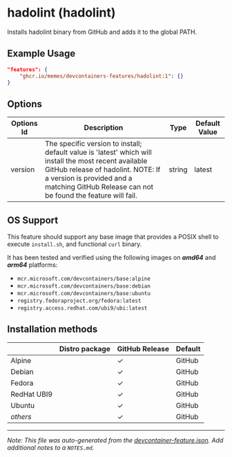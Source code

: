 
# hadolint (hadolint)

Installs hadolint binary from GitHub and adds it to the global PATH.

## Example Usage

```json
"features": {
    "ghcr.io/memes/devcontainers-features/hadolint:1": {}
}
```

## Options

| Options Id | Description | Type | Default Value |
|-----|-----|-----|-----|
| version | The specific version to install; default value is 'latest' which will install the most recent available GitHub release of hadolint. NOTE: If a version is provided and a matching GitHub Release can not be found the feature will fail. | string | latest |

<!-- markdownlint-disable MD041 -->
## OS Support

This feature should support any base image that provides a POSIX shell to execute `install.sh`, and functional `curl`
binary.

It has been tested and verified using the following images on ***amd64*** and ***arm64*** platforms:

* `mcr.microsoft.com/devcontainers/base:alpine`
* `mcr.microsoft.com/devcontainers/base:debian`
* `mcr.microsoft.com/devcontainers/base:ubuntu`
* `registry.fedoraproject.org/fedora:latest`
* `registry.access.redhat.com/ubi9/ubi:latest`

## Installation methods

| |Distro package|GitHub Release|Default|
|-|----|--------------|-------|
|Alpine| | &check; | GitHub |
|Debian| | &check; | GitHub |
|Fedora| | &check; | GitHub |
|RedHat UBI9| | &check; | GitHub |
|Ubuntu| | &check; | GitHub |
|*others*| | &check; | GitHub |


---

_Note: This file was auto-generated from the [devcontainer-feature.json](https://github.com/memes/devcontainers-features/blob/main/src/hadolint/devcontainer-feature.json).  Add additional notes to a `NOTES.md`._
